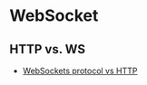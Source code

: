 # WebSocket

## HTTP vs. WS

- [WebSockets protocol vs HTTP](https://stackoverflow.com/questions/14703627/websockets-protocol-vs-http)
